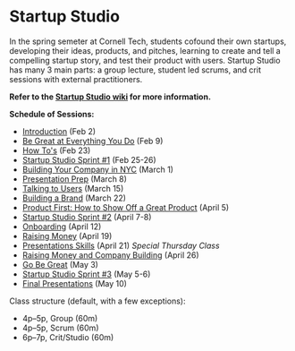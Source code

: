 # Startup Studio
In the spring semeter at Cornell Tech, students cofound their own startups, developing their ideas, products, and pitches, learning to create and tell a compelling startup story, and test their product with users. Startup Studio has many 3 main parts: a group lecture, student led scrums, and crit sessions with external practitioners.

**Refer to the [Startup Studio wiki](https://github.com/cornelltech/startup-studio/wiki) for more information.**

**Schedule of Sessions:**

* [Introduction](https://github.com/cornelltech/startup-studio/wiki/Startup-Studio-Sessions-&-Syllabus#feb-2-introduction-pitch-1) (Feb 2)
* [Be Great at Everything You Do](https://github.com/cornelltech/startup-studio/wiki/Startup-Studio-Sessions-&-Syllabus#february-9-be-great-at-everything-you-do) (Feb 9)
* [How To's](https://github.com/cornelltech/startup-studio/wiki/Startup-Studio-Sessions-&-Syllabus#february-23-how-tos) (Feb 23)
* [Startup Studio Sprint #1](https://github.com/cornelltech/startup-studio/wiki/Startup-Studio-Sessions-&-Syllabus#february-25-26-studio-sprint1) (Feb 25-26)
* [Building Your Company in NYC](https://github.com/cornelltech/startup-studio/wiki/Startup-Studio-Sessions-&-Syllabus#march-1-building-your-company-in-nyc) (March 1)
* [Presentation Prep](https://github.com/cornelltech/startup-studio/wiki/Startup-Studio-Sessions-&-Syllabus#march-8-presentation-prep) (March 8)
* [Talking to Users](https://github.com/cornelltech/startup-studio/wiki/Startup-Studio-Sessions-&-Syllabus#march-15-talking-to-users) (March 15)
* [Building a Brand](https://github.com/cornelltech/startup-studio/wiki/Startup-Studio-Sessions-&-Syllabus#march-22-building-a-brand) (March 22)
* [Product First: How to Show Off a Great Product](https://github.com/cornelltech/startup-studio/wiki/Startup-Studio-Sessions-&-Syllabus#april-5-product-first-how-to-show-off-a-great-product) (April 5)
* [Startup Studio Sprint #2](https://github.com/cornelltech/startup-studio/wiki/Startup-Studio-Sessions-&-Syllabus#april-7-8-studio-sprint-2) (April 7-8)
* [Onboarding](https://github.com/cornelltech/startup-studio/wiki/Startup-Studio-Sessions-&-Syllabus#april-12-onboarding) (April 12)
* [Raising Money](https://github.com/cornelltech/startup-studio/wiki/Startup-Studio-Sessions-&-Syllabus#april-19-raising-money) (April 19)
* [Presentations Skills](https://github.com/cornelltech/startup-studio/wiki/Startup-Studio-Sessions-&-Syllabus#april-21-presentations-skills) (April 21) *Special Thursday Class*
* [Raising Money and Company Building](https://github.com/cornelltech/startup-studio/wiki/Startup-Studio-Sessions-&-Syllabus#april-26-raising-money-and-company-building) (April 26)
* [Go Be Great](https://github.com/cornelltech/startup-studio/wiki/Startup-Studio-Sessions-&-Syllabus#may-3-go-be-great) (May 3)
* [Startup Studio Sprint #3](https://github.com/cornelltech/startup-studio/wiki/Startup-Studio-Sessions-&-Syllabus#may-5-6-studio-sprint3) (May 5-6)
* [Final Presentations](https://github.com/cornelltech/startup-studio/wiki/Startup-Studio-Sessions-&-Syllabus#may-10-final-presentations) (May 10)


Class structure (default, with a few exceptions):

* 4p–5p, Group (60m)
* 4p–5p, Scrum (60m)
* 6p–7p, Crit/Studio (60m)
